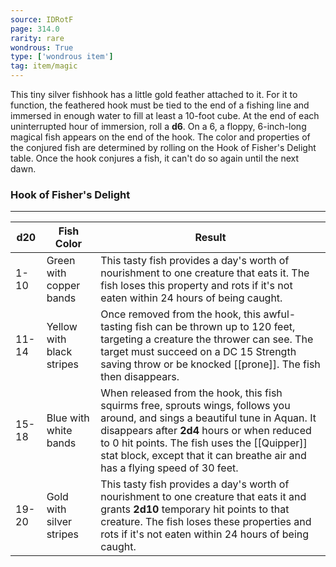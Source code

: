 ```yaml
---
source: IDRotF
page: 314.0
rarity: rare
wondrous: True
type: ['wondrous item']
tag: item/magic
---
```


This tiny silver fishhook has a little gold feather attached to it. For it to function, the feathered hook must be tied to the end of a fishing line and immersed in enough water to fill at least a 10-foot cube. At the end of each uninterrupted hour of immersion, roll a **d6**. On a 6, a floppy, 6-inch-long magical fish appears on the end of the hook. The color and properties of the conjured fish are determined by rolling on the Hook of Fisher's Delight table. Once the hook conjures a fish, it can't do so again until the next dawn.

### Hook of Fisher's Delight
---
|d20|Fish Color|Result|
|---|--|----------|
|1-10|Green with copper bands|This tasty fish provides a day's worth of nourishment to one creature that eats it. The fish loses this property and rots if it's not eaten within 24 hours of being caught.|
|11-14|Yellow with black stripes|Once removed from the hook, this awful-tasting fish can be thrown up to 120 feet, targeting a creature the thrower can see. The target must succeed on a DC 15 Strength saving throw or be knocked [[prone]]. The fish then disappears.|
|15-18|Blue with white bands|When released from the hook, this fish squirms free, sprouts wings, follows you around, and sings a beautiful tune in Aquan. It disappears after **2d4** hours or when reduced to 0 hit points. The fish uses the [[Quipper]] stat block, except that it can breathe air and has a flying speed of 30 feet.|
|19-20|Gold with silver stripes|This tasty fish provides a day's worth of nourishment to one creature that eats it and grants **2d10** temporary hit points to that creature. The fish loses these properties and rots if it's not eaten within 24 hours of being caught.|


